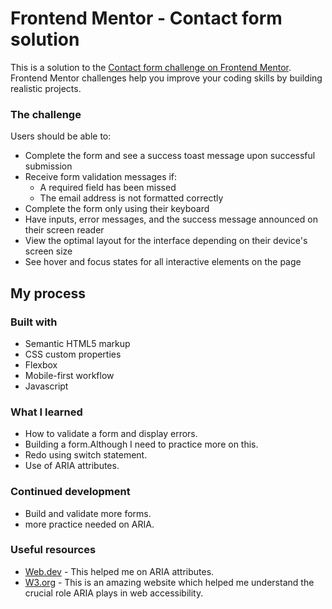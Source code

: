 # Frontend Mentor - Contact form solution

This is a solution to the [Contact form challenge on Frontend Mentor](https://www.frontendmentor.io/challenges/contact-form--G-hYlqKJj). Frontend Mentor challenges help you improve your coding skills by building realistic projects. 

### The challenge

Users should be able to:

- Complete the form and see a success toast message upon successful submission
- Receive form validation messages if:
  - A required field has been missed
  - The email address is not formatted correctly
- Complete the form only using their keyboard
- Have inputs, error messages, and the success message announced on their screen reader
- View the optimal layout for the interface depending on their device's screen size
- See hover and focus states for all interactive elements on the page

## My process

### Built with

- Semantic HTML5 markup
- CSS custom properties
- Flexbox
- Mobile-first workflow
- Javascript

### What I learned

- How to validate a form and display errors.
- Building a form.Although I need to practice more on this.
- Redo using switch statement.
- Use of ARIA attributes.

### Continued development

- Build and validate more forms.
- more practice needed on ARIA.

### Useful resources

- [Web.dev](https://web.dev/articles/semantics-aria?hl=en) - This helped me on ARIA attributes.
- [W3.org](https://www.w3.org/WAI/ARIA/apg/) - This is an amazing website which helped me understand the crucial role ARIA plays in web accessibility.